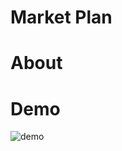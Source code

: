 # Market Plan

# About


# Demo 

![demo](https://github.com/user-attachments/assets/2159daa8-7a68-4e46-80a3-2e37905c70bc)
